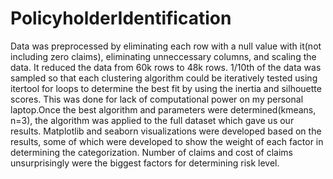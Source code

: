 # PolicyholderIdentification
Data was preprocessed by eliminating each row with a null value with it(not including zero claims), 
eliminating unneccessary columns, and scaling the data. It reduced the data from 60k rows to 48k rows. 
1/10th of the data was sampled so that each clustering algorithm could be iteratively tested 
using itertool for loops to determine the best fit by using the inertia and silhouette scores. This was done
for lack of computational power on my personal laptop.Once the best algorithm and parameters were 
determined(kmeans, n=3), the algorithm was applied to the full dataset which gave us our results. 
Matplotlib and seaborn visualizations were developed based on the results, 
some of which were developed to show the weight of each factor in determining the categorization.
Number of claims and cost of claims unsurprisingly were the biggest factors for determining
risk level.
